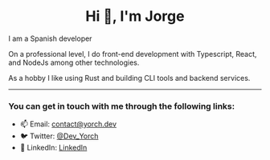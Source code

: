 <h1 align="center">Hi 👋, I'm Jorge</h1>

<p>
I am a Spanish developer
</p>

<p>
On a professional level, I do front-end development with Typescript, React, and NodeJs among other technologies.
</p>

<p>
As a hobby I like using Rust and building CLI tools and backend services.
</p>

<hr/>

<h3>You can get in touch with me through the following links:</h3>

- 📫 Email: <a href="mailto:contact@yorch.dev">contact@yorch.dev</a>
- 🐦 Twitter: <a href="https://twitter.com/Dev_Yorch">@Dev_Yorch</a>
- 👔 LinkedIn: <a href="https://www.linkedin.com/in/jorgemayoralalvarez/">LinkedIn</a>

<!--
**JorgeMayoral/JorgeMayoral** is a ✨ _special_ ✨ repository because its `README.md` (this file) appears on your GitHub profile.

Here are some ideas to get you started:

- 🔭 I’m currently working on ...
- 🌱 I’m currently learning ...
- 👯 I’m looking to collaborate on ...
- 🤔 I’m looking for help with ...
- 💬 Ask me about ...
- 📫 How to reach me: ...
- 😄 Pronouns: ...
- ⚡ Fun fact: ...
-->
